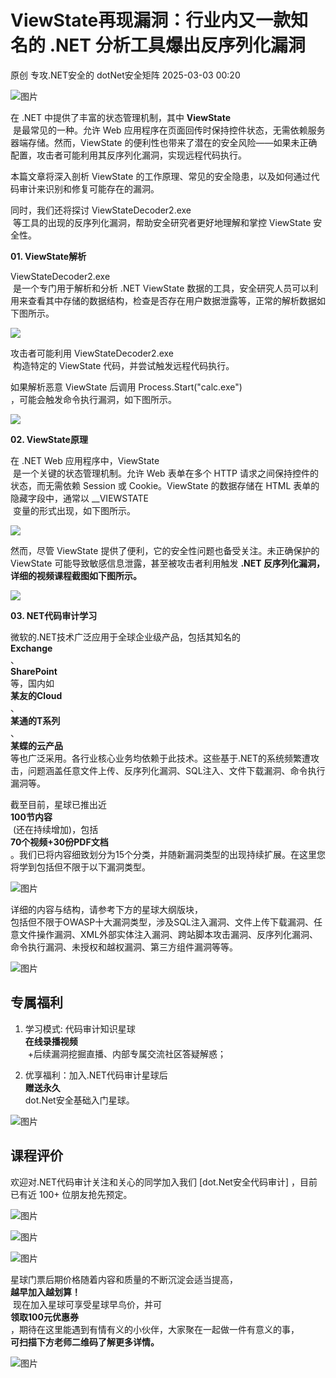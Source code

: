 #  ViewState再现漏洞：行业内又一款知名的 .NET 分析工具爆出反序列化漏洞   
原创 专攻.NET安全的  dotNet安全矩阵   2025-03-03 00:20  
  
![图片](https://mmbiz.qpic.cn/mmbiz_gif/NO8Q9ApS1YibJO9SDRBvE01T4A1oYJXlTBTMvb7KbAf7z9hY3VQUeayWI61XqQ0ricUQ8G1FykKHBNwCqpV792qg/640?wx_fmt=gif&from=appmsg&wxfrom=5&wx_lazy=1&tp=webp "")  
  
在 .NET 中提供了丰富的状态管理机制，其中 **ViewState**  
 是最常见的一种。允许 Web 应用程序在页面回传时保持控件状态，无需依赖服务器端存储。然而，ViewState 的便利性也带来了潜在的安全风险——如果未正确配置，攻击者可能利用其反序列化漏洞，实现远程代码执行。  
  
本篇文章将深入剖析 ViewState 的工作原理、常见的安全隐患，以及如何通过代码审计来识别和修复可能存在的漏洞。  
  
同时，我们还将探讨 ViewStateDecoder2.exe  
 等工具的出现的反序列化漏洞，帮助安全研究者更好地理解和掌控 ViewState 安全性。  
  
**01. ViewState解析**  
  
  
  
ViewStateDecoder2.exe  
 是一个专门用于解析和分析 .NET ViewState 数据的工具，安全研究人员可以利用来查看其中存储的数据结构，检查是否存在用户数据泄露等，正常的解析数据如下图所示。  
  
![](https://mmbiz.qpic.cn/mmbiz_png/NO8Q9ApS1YicuZMQ4ibNBgfGNpSQX8uWS0dAshJ6XFkPjy6mM7nn796vsXdLbiciaQ48YE8v5HXqjHML3gbib1Xs8Gw/640?wx_fmt=png&from=appmsg "")  
  
攻击者可能利用 ViewStateDecoder2.exe  
 构造特定的 ViewState 代码，并尝试触发远程代码执行。  
  
如果解析恶意 ViewState 后调用 Process.Start("calc.exe")  
，可能会触发命令执行漏洞，如下图所示。  
  
![](https://mmbiz.qpic.cn/mmbiz_png/NO8Q9ApS1YicuZMQ4ibNBgfGNpSQX8uWS0o3X2maGtwtDbAcn30eDYDz0tbov65xQqVFHyN63d4pHozq3bViaHCEg/640?wx_fmt=png&from=appmsg "")  
  
  
**02. ViewState原理**  
  
  
  
在 .NET Web 应用程序中，ViewState  
 是一个关键的状态管理机制。允许 Web 表单在多个 HTTP 请求之间保持控件的状态，而无需依赖 Session 或 Cookie。ViewState 的数据存储在 HTML 表单的隐藏字段中，通常以 __VIEWSTATE  
 变量的形式出现，如下图所示。  
  
![](https://mmbiz.qpic.cn/mmbiz_jpg/NO8Q9ApS1YicuZMQ4ibNBgfGNpSQX8uWS05iarawcAp1PK1LbeWYGccH4Kd2ZjWVfEyFUDaPsFRrYzVNicRF9m9C3A/640?wx_fmt=jpeg&from=appmsg "")  
  
然而，尽管 ViewState 提供了便利，它的安全性问题也备受关注。未正确保护的 ViewState 可能导致敏感信息泄露，甚至被攻击者利用触发 **.NET 反序列化漏洞，详细的视频课程截图如下图所示。**  
  
![](https://mmbiz.qpic.cn/mmbiz_png/NO8Q9ApS1YicuZMQ4ibNBgfGNpSQX8uWS06tibRSTZKwMddX0bF9dKpnTdMibzZKwhGIZnPzgATbJnhCyK2oLIxefg/640?wx_fmt=png&from=appmsg "")  
  
**03. NET代码审计学习**  
  
  
  
微软的.NET技术广泛应用于全球企业级产品，包括其知名的  
**Exchange**  
、  
**SharePoint**  
等，国内如   
**某友的Cloud**  
、  
**某通的T系列**  
、  
**某蝶的云产品**  
等也广泛采用。各行业核心业务均依赖于此技术。这些基于.NET的系统频繁遭攻击，问题涵盖任意文件上传、反序列化漏洞、SQL注入、文件下载漏洞、命令执行漏洞等。  
  
截至目前，星球已推出近  
**100节内容**  
 (还在持续增加)，包括  
**70个视频+30份PDF文档**  
。我们已将内容细致划分为15个分类，并随新漏洞类型的出现持续扩展。在这里您将学到包括但不限于以下漏洞类型。  
  
  
![图片](https://mmbiz.qpic.cn/mmbiz_png/NO8Q9ApS1Y8fTUcmnHC8g2WjE6SZJIjwdR00lAaNpUuDDlI6Gk1uEEPZxUMlb4FkDvOBLYq92InlzpwmzWeibjQ/640?wx_fmt=other&from=appmsg&tp=webp&wxfrom=5&wx_lazy=1&wx_co=1 "")  
  
详细的内容与结构，请参考下方的星球大纲版块，  
包括但不限于OWASP十大漏洞类型，涉及SQL注入漏洞、文件上传下载漏洞、任意文件操作漏洞、XML外部实体注入漏洞、跨站脚本攻击漏洞、反序列化漏洞、命令执行漏洞、未授权和越权漏洞、第三方组件漏洞等等。  
  
![图片](https://mmbiz.qpic.cn/mmbiz_png/NO8Q9ApS1Y8fTUcmnHC8g2WjE6SZJIjwMahhN19jbtUiax5UWVU0R3n4eick9XQEHyf3lhjE3wvCic9ZFD3h9tWsQ/640?wx_fmt=other&from=appmsg&tp=webp&wxfrom=5&wx_lazy=1&wx_co=1 "")  
## 专属福利  
  
1. 学习模式: 代码审计知识星球  
**在线录播视频**  
 +后续漏洞挖掘直播、内部专属交流社区答疑解惑；  
  
2. 优享福利：加入.NET代码审计星球后  
**赠送永久**  
dot.Net安全基础入门星球。  
  
![图片](https://mmbiz.qpic.cn/mmbiz_png/NO8Q9ApS1YibkE3ACnPUtfbn99XZmI6ANI9DCxS2KHkqiaXBk22ZevuRm08onmEibIUvdEy5zJGCoHg4HAsrgQ22w/640?wx_fmt=other&from=appmsg&tp=webp&wxfrom=5&wx_lazy=1&wx_co=1 "")  
## 课程评价  
  
欢迎对.NET代码审计关注和关心的同学加入我们 [dot.Net安全代码审计] ，目前已有近 100+ 位朋友抢先预定。  
  
![图片](https://mmbiz.qpic.cn/mmbiz_jpg/NO8Q9ApS1YibEfvTKP231YekyMbc9jeicFuh0aAYDSicAg36pkFaC2P1KW0L5NV1HOssmysrPnrP1fzr2rFOmy8lA/640?wx_fmt=other&from=appmsg&tp=webp&wxfrom=5&wx_lazy=1&wx_co=1 "")  
  
  
![图片](https://mmbiz.qpic.cn/mmbiz_png/NO8Q9ApS1Yicg4uU8WY8RBMv1Ofe7sfGnpcCfEUPuS43icYEwibLpibKKKdLHr6PsQic3VDl3ibyfOB3P0RvBW882g4Q/640?wx_fmt=png&from=appmsg "")  
  
![图片](https://mmbiz.qpic.cn/mmbiz_png/NO8Q9ApS1Yicg4uU8WY8RBMv1Ofe7sfGnyoVeAYtJVBnLCiaxsQibuJEK5bR98xBUQBVicfKCVlOqffxXfeFxVwgTA/640?wx_fmt=png&from=appmsg "")  
  
星球门票后期价格随着内容和质量的不断沉淀会适当提高，  
**越早加入越划算！**  
 现在加入星球可享受星球早鸟价，并可  
**领取100元优惠券**  
，期待在这里能遇到有情有义的小伙伴，大家聚在一起做一件有意义的事，  
**可扫描下方老师二维码了解更多详情。**  
  
![图片](https://mmbiz.qpic.cn/mmbiz_png/NO8Q9ApS1YibkE3ACnPUtfbn99XZmI6ANBJ4t8XC4ibbWjhzj0447zAJcWgwV9wcDhcibNiax3P7iagSYwn31GEkTBw/640?wx_fmt=other&from=appmsg&tp=webp&wxfrom=5&wx_lazy=1&wx_co=1 "")  
  
